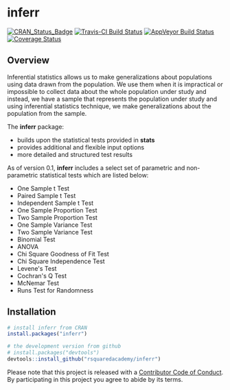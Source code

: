 
<!-- README.md is generated from README.Rmd. Please edit that file -->
inferr
======

[![CRAN\_Status\_Badge](http://www.r-pkg.org/badges/version/inferr)](https://cran.r-project.org/package=inferr) [![Travis-CI Build Status](https://travis-ci.org/rsquaredacademy/inferr.svg?branch=master)](https://travis-ci.org/rsquaredacademy/inferr) [![AppVeyor Build Status](https://ci.appveyor.com/api/projects/status/github/rsquaredacademy/inferr?branch=master&svg=true)](https://ci.appveyor.com/project/rsquaredacademy/inferr) [![Coverage Status](https://img.shields.io/codecov/c/github/rsquaredacademy/inferr/master.svg)](https://codecov.io/github/rsquaredacademy/inferr?branch=master)

Overview
--------

Inferential statistics allows us to make generalizations about populations using data drawn from the population. We use them when it is impractical or impossible to collect data about the whole population under study and instead, we have a sample that represents the population under study and using inferential statistics technique, we make generalizations about the population from the sample.

The **inferr** package:

-   builds upon the statistical tests provided in **stats**
-   provides additional and flexible input options
-   more detailed and structured test results

As of version 0.1, **inferr** includes a select set of parametric and non-parametric statistical tests which are listed below:

-   One Sample t Test
-   Paired Sample t Test
-   Independent Sample t Test
-   One Sample Proportion Test
-   Two Sample Proportion Test
-   One Sample Variance Test
-   Two Sample Variance Test
-   Binomial Test
-   ANOVA
-   Chi Square Goodness of Fit Test
-   Chi Square Independence Test
-   Levene's Test
-   Cochran's Q Test
-   McNemar Test
-   Runs Test for Randomness

Installation
------------

``` r
# install inferr from CRAN
install.packages("inferr")

# the development version from github
# install.packages("devtools")
devtools::install_github("rsquaredacademy/inferr")
```

Please note that this project is released with a [Contributor Code of Conduct](CONDUCT.md). By participating in this project you agree to abide by its terms.
